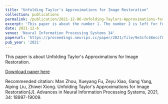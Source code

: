 ```yaml
---
title: "Unfolding Taylor's Approximations for Image Restoration"
collection: publications
permalink: /publication/2021-12-06-Unfolding-Taylors-Approximations-for-Image-Restoration.md
excerpt: 'This paper is about the number 1. The number 2 is left for future work.'
date: 2021-12-6
venue: 'Neural Information Processing Systems 34'
paperurl: 'https://proceedings.neurips.cc/paper/2021/file/9e3cfc48eccf81a0d57663e129aef3cb-Paper.pdf'
pub_year: '2021'
---
```

This paper is about Unfolding Taylor's Approximations for Image Restoration.

[Download paper here](https://proceedings.neurips.cc/paper/2021/file/9e3cfc48eccf81a0d57663e129aef3cb-Paper.pdf)

Recommended citation: Man Zhou, Xueyang Fu, Zeyu Xiao, Gang Yang,  Aiping Liu, Zhiwei Xiong. Unfolding Taylor's Approximations for Image Restoration[J]. Advances in Neural Information Processing Systems, 2021, 34: 18997-19009.
